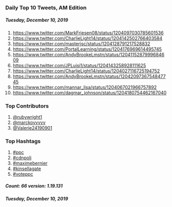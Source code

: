 ### Daily Top 10 Tweets, AM Edition
##### Tuesday, December 10, 2019
 1) https://www.twitter.com/MarkFriesen08/status/1204097030785601536
 2) https://www.twitter.com/CharlieLight14/status/1204142502766403584
 3) https://www.twitter.com/masterjsc/status/1204128791217528832
 4) https://www.twitter.com/PortalLearning/status/1204176969614495745
 5) https://www.twitter.com/AndyBrookeLmstn/status/1204115287999684609
 6) https://www.twitter.com/JPLuisi1/status/1204143258928111625
 7) https://www.twitter.com/CharlieLight14/status/1204027116725194752
 8) https://www.twitter.com/AndyBrookeLmstn/status/1204209736754847745
 9) https://www.twitter.com/mannar_lisa/status/1204067021966757892
10) https://www.twitter.com/dagmar_johnson/status/1204180754462167040

### Top Contributors
  1) [@rubywright1](https://www.twitter.com/rubywright1)
  2) [@marckovvvvv](https://www.twitter.com/marckovvvvv)
  3) [@Valerie24190901](https://www.twitter.com/Valerie24190901)


### Top Hashtags

  1) [#ppc](https://www.twitter.com/hashtag/ppc)
  2) [#cdnpoli](https://www.twitter.com/hashtag/cdnpoli)
  3) [#maximebernier](https://www.twitter.com/hashtag/maximebernier)
  4) [#kinsellagate](https://www.twitter.com/hashtag/kinsellagate)
  5) [#voteppc](https://www.twitter.com/hashtag/voteppc)

##### Count: 66	version: 1.19.131
##### Tuesday, December 10, 2019

